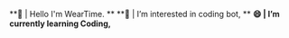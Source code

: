 **💬 | Hello I'm WearTime. **
**🤔 | I’m interested in coding bot, **
**😄 | I’m currently learning Coding,**


